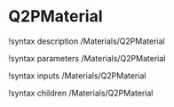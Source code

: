 <!-- MOOSE Documentation Stub: Remove this when content is added. -->

# Q2PMaterial
!syntax description /Materials/Q2PMaterial

!syntax parameters /Materials/Q2PMaterial

!syntax inputs /Materials/Q2PMaterial

!syntax children /Materials/Q2PMaterial
